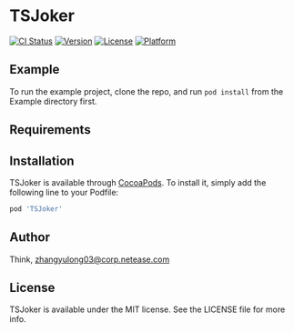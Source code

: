# TSJoker

[![CI Status](https://img.shields.io/travis/Think/TSJoker.svg?style=flat)](https://travis-ci.org/Think/TSJoker)
[![Version](https://img.shields.io/cocoapods/v/TSJoker.svg?style=flat)](https://cocoapods.org/pods/TSJoker)
[![License](https://img.shields.io/cocoapods/l/TSJoker.svg?style=flat)](https://cocoapods.org/pods/TSJoker)
[![Platform](https://img.shields.io/cocoapods/p/TSJoker.svg?style=flat)](https://cocoapods.org/pods/TSJoker)

## Example

To run the example project, clone the repo, and run `pod install` from the Example directory first.

## Requirements

## Installation

TSJoker is available through [CocoaPods](https://cocoapods.org). To install
it, simply add the following line to your Podfile:

```ruby
pod 'TSJoker'
```

## Author

Think, zhangyulong03@corp.netease.com

## License

TSJoker is available under the MIT license. See the LICENSE file for more info.
